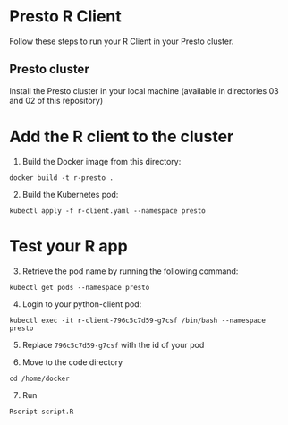 # Presto R Client

Follow these steps to run your R Client in your Presto cluster.

## Presto cluster

Install the Presto cluster in your local machine (available in directories 03 and 02 of this repository)

# Add the R client to the cluster

1. Build the Docker image from this directory: 

`docker build -t r-presto .`

2. Build the Kubernetes pod: 

`kubectl apply -f r-client.yaml --namespace presto`

# Test your R app

3. Retrieve the pod name by running the following command: 

`kubectl get pods --namespace presto`

4. Login to your python-client pod: 

`kubectl exec -it r-client-796c5c7d59-g7csf /bin/bash --namespace presto`

5. Replace `796c5c7d59-g7csf` with the id of your pod

6. Move to the code directory 

`cd /home/docker`

7. Run 

`Rscript script.R` 

